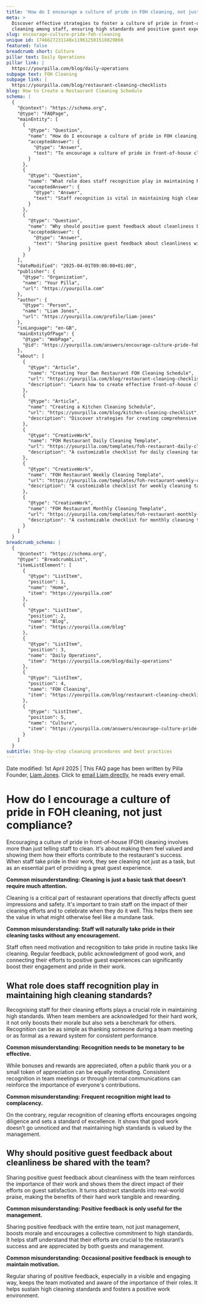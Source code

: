 ```yaml
---
title: 'How do I encourage a culture of pride in FOH cleaning, not just compliance?'
meta: >
  Discover effective strategies to foster a culture of pride in front-of-house
  cleaning among staff, ensuring high standards and positive guest experiences.
slug: encourage-culture-pride-foh-cleaning
unique id: 1746627231148x119612501518829860
featured: false
breadcrumb short: Culture
pillar text: Daily Operations
pillar link: |
  https://yourpilla.com/blog/daily-operations
subpage text: FOH Cleaning
subpage link: |
  https://yourpilla.com/blog/restaurant-cleaning-checklists
blog: How to Create a Restaurant Cleaning Schedule
schema: |
  {
    "@context": "https://schema.org",
    "@type": "FAQPage",
    "mainEntity": [
      {
        "@type": "Question",
        "name": "How do I encourage a culture of pride in FOH cleaning, not just compliance?",
        "acceptedAnswer": {
          "@type": "Answer",
          "text": "To encourage a culture of pride in front-of-house cleaning, it's crucial to make staff feel valued and show how their efforts contribute to the restaurant's success. Training staff on the importance of their cleaning efforts, celebrating their achievements, and providing regular feedback can transform cleaning from a mere task into an integral part of providing an excellent guest experience."
        }
      },
      {
        "@type": "Question",
        "name": "What role does staff recognition play in maintaining high cleaning standards?",
        "acceptedAnswer": {
          "@type": "Answer",
          "text": "Staff recognition is vital in maintaining high cleaning standards. Acknowledging staff for their cleaning efforts can boost morale and set benchmarks for performance. Simple gestures of appreciation, whether public thanks or small tokens, can effectively motivate and engage staff, reinforcing the value of their contributions."
        }
      },
      {
        "@type": "Question",
        "name": "Why should positive guest feedback about cleanliness be shared with the team?",
        "acceptedAnswer": {
          "@type": "Answer",
          "text": "Sharing positive guest feedback about cleanliness with the team highlights the importance of their work and its impact on guest satisfaction. This practice helps make the benefits of their efforts tangible, boosting morale and fostering a collective commitment to high standards."
        }
      }
    ],
    "dateModified": "2025-04-01T09:00:00+01:00",
    "publisher": {
      "@type": "Organization",
      "name": "Your Pilla",
      "url": "https://yourpilla.com"
    },
    "author": {
      "@type": "Person",
      "name": "Liam Jones",
      "url": "https://yourpilla.com/profile/liam-jones"
    },
    "inLanguage": "en-GB",
    "mainEntityOfPage": {
      "@type": "WebPage",
      "@id": "https://yourpilla.com/answers/encourage-culture-pride-foh-cleaning"
    },
    "about": [
      {
        "@type": "Article",
        "name": "Creating Your Own Restaurant FOH Cleaning Schedule",
        "url": "https://yourpilla.com/blog/restaurant-cleaning-checklists",
        "description": "Learn how to create effective front-of-house cleaning schedules tailored to your restaurant's needs."
      },
      {
        "@type": "Article",
        "name": "Creating a Kitchen Cleaning Schedule",
        "url": "https://yourpilla.com/blog/kitchen-cleaning-checklist",
        "description": "Discover strategies for creating comprehensive kitchen cleaning schedules that improve safety and efficiency."
      },
      {
        "@type": "CreativeWork",
        "name": "FOH Restaurant Daily Cleaning Template",
        "url": "https://yourpilla.com/templates/foh-restaurant-daily-cleaning",
        "description": "A customizable checklist for daily cleaning tasks in the front-of-house area of restaurants."
      },
      {
        "@type": "CreativeWork",
        "name": "FOH Restaurant Weekly Cleaning Template",
        "url": "https://yourpilla.com/templates/foh-restaurant-weekly-cleaning",
        "description": "A customizable checklist for weekly cleaning tasks in the front-of-house area of restaurants."
      },
      {
        "@type": "CreativeWork",
        "name": "FOH Restaurant Monthly Cleaning Template",
        "url": "https://yourpilla.com/templates/foh-restaurant-monthly-cleaning",
        "description": "A customizable checklist for monthly cleaning tasks in the front-of-house area of restaurants."
      }
    ]
  }
breadcrumb_schema: |
  {
    "@context": "https://schema.org",
    "@type": "BreadcrumbList",
    "itemListElement": [
      {
        "@type": "ListItem",
        "position": 1,
        "name": "Home",
        "item": "https://yourpilla.com"
      },
      {
        "@type": "ListItem",
        "position": 2,
        "name": "Blog",
        "item": "https://yourpilla.com/blog"
      },
      {
        "@type": "ListItem",
        "position": 3,
        "name": "Daily Operations",
        "item": "https://yourpilla.com/blog/daily-operations"
      },
      {
        "@type": "ListItem",
        "position": 4,
        "name": "FOH Cleaning",
        "item": "https://yourpilla.com/blog/restaurant-cleaning-checklists"
      },
      {
        "@type": "ListItem",
        "position": 5,
        "name": "Culture",
        "item": "https://yourpilla.com/answers/encourage-culture-pride-foh-cleaning"
      }
    ]
  }
subtitle: Step-by-step cleaning procedures and best practices
---
```


Date modified: 1st April 2025 | This FAQ page has been written by Pilla Founder, [Liam Jones](https://yourpilla.com/profile/liam-jones). Click to [email Liam directly](https://mailto:liam@yourpilla.com), he reads every email.

# How do I encourage a culture of pride in FOH cleaning, not just compliance?

Encouraging a culture of pride in front-of-house (FOH) cleaning involves more than just telling staff to clean. It's about making them feel valued and showing them how their efforts contribute to the restaurant's success. When staff take pride in their work, they see cleaning not just as a task, but as an essential part of providing a great guest experience.

**Common misunderstanding: Cleaning is just a basic task that doesn’t require much attention.**

Cleaning is a critical part of restaurant operations that directly affects guest impressions and safety. It's important to train staff on the impact of their cleaning efforts and to celebrate when they do it well. This helps them see the value in what might otherwise feel like a mundane task.

**Common misunderstanding: Staff will naturally take pride in their cleaning tasks without any encouragement.**

Staff often need motivation and recognition to take pride in routine tasks like cleaning. Regular feedback, public acknowledgment of good work, and connecting their efforts to positive guest experiences can significantly boost their engagement and pride in their work.

## What role does staff recognition play in maintaining high cleaning standards?

Recognising staff for their cleaning efforts plays a crucial role in maintaining high standards. When team members are acknowledged for their hard work, it not only boosts their morale but also sets a benchmark for others. Recognition can be as simple as thanking someone during a team meeting or as formal as a reward system for consistent performance.

**Common misunderstanding: Recognition needs to be monetary to be effective.**

While bonuses and rewards are appreciated, often a public thank you or a small token of appreciation can be equally motivating. Consistent recognition in team meetings or through internal communications can reinforce the importance of everyone's contributions.

**Common misunderstanding: Frequent recognition might lead to complacency.**

On the contrary, regular recognition of cleaning efforts encourages ongoing diligence and sets a standard of excellence. It shows that good work doesn’t go unnoticed and that maintaining high standards is valued by the management.

## Why should positive guest feedback about cleanliness be shared with the team?

Sharing positive guest feedback about cleanliness with the team reinforces the importance of their work and shows them the direct impact of their efforts on guest satisfaction. It turns abstract standards into real-world praise, making the benefits of their hard work tangible and rewarding.

**Common misunderstanding: Positive feedback is only useful for the management.**

Sharing positive feedback with the entire team, not just management, boosts morale and encourages a collective commitment to high standards. It helps staff understand that their efforts are crucial to the restaurant’s success and are appreciated by both guests and management.

**Common misunderstanding: Occasional positive feedback is enough to maintain motivation.**

Regular sharing of positive feedback, especially in a visible and engaging way, keeps the team motivated and aware of the importance of their roles. It helps sustain high cleaning standards and fosters a positive work environment.
